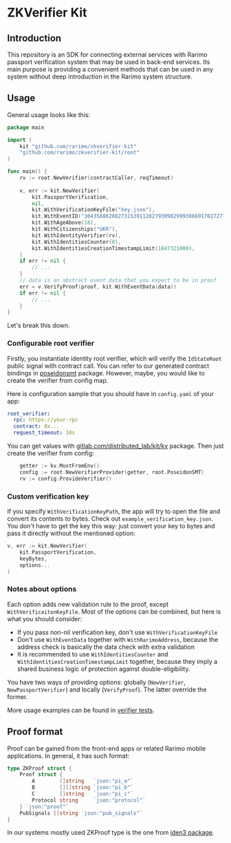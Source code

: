# ZKVerifier Kit

## Introduction

This repository is an SDK for connecting external services with Rarimo passport
verification system that may be used in back-end services. Its main purpose is 
providing a convenient methods that can be used in any system without deep
introduction in the Rarimo system structure.

## Usage

General usage looks like this:

```go
package main

import (
	kit "github.com/rarimo/zkverifier-kit"
	"github.com/rarimo/zkverifier-kit/root"
)

func main() {
	rv := root.NewVerifier(contractCaller, reqTimeout)
	
	v, err := kit.NewVerifier(
		kit.PassportVerification,
		nil,
		kit.WithVerificationKeyFile("key.json"),
		kit.WithEventID("304358862882731539112827930982999386691702727710421481944329166126417129570"),
		kit.WithAgeAbove(18),
		kit.WithCitizenships("UKR"),
		kit.WithIdentityVerifier(rv),
		kit.WithIdentitiesCounter(0),
		kit.WithIdentitiesCreationTimestampLimit(1847321000),
	)
	if err != nil {
		// ...
	}
	// data is an abstract event data that you expect to be in proof
	err = v.VerifyProof(proof, kit.WithEventData(data))
	if err != nil {
		// ...
	}
}
```

Let's break this down.

### Configurable root verifier

Firstly, you instantiate identity root verifier, which will verify the
`IdStateRoot` public signal with contract call. You can refer to our
generated contract bindings in [poseidonsmt](internal/poseidonsmt) package.
However, maybe, you would like to create the verifier from config map.

Here is configuration sample that you should have in `config.yaml` of your app:
```yaml
root_verifier:
  rpc: https://your-rpc
  contract: 0x...
  request_timeout: 10s
```

You can get values with [gitlab.com/distributed_lab/kit/kv](https://gitlab.com/distributed_lab/kit/-/tree/master/kv?ref_type=heads) package.
Then just create the verifier from config:
```go
    getter := kv.MustFromEnv()
    config := root.NewVerifierProvider(getter, root.PoseidonSMT)
	rv := config.ProvideVerifier()
```

### Custom verification key

If you specify `WithVerificationKeyPath`, the app will try to open the file and
convert its contents to bytes. Check out `example_verification_key.json`. You
don't have to get the key this way: just convert your key to bytes and pass it
directly without the mentioned option:
```go
v, err := kit.NewVerifier(
	kit.PassportVerification,
	keyBytes,
	options...
)
```

### Notes about options

Each option adds new validation rule to the proof, except `WithVerificaitonKeyFile`. Most of the options can be combined, but here is what you should consider:
- If you pass non-nil verification key, don't use `WithVerificationKeyFile`
- Don't use `WithEventData` together with `WithRarimoAddress`, because the address check is basically the data check with extra validation
- It is recommended to use `WithIdentitiesCounter` and `WithIdentitiesCreationTimestampLimit` together, because they imply a shared business logic of protection against double-eligibility.

You have two ways of providing options: globally (`NewVerifier`, `NewPassportVerifier`) and locally (`VerifyProof`). The latter override the former.

More usage examples can be found in [verifier tests](passport_test.go).

## Proof format

Proof can be gained from the front-end apps or related Rarimo mobile applications. In general,
it has such format:

```go
type ZKProof struct {
    Proof struct {
        A        []string   `json:"pi_a"`
        B        [][]string `json:"pi_b"`
        C        []string   `json:"pi_c"`
        Protocol string     `json:"protocol"`
    } `json:"proof"`
    PubSignals []string `json:"pub_signals"`
}
```
In our systems mostly used ZKProof type is the one from [iden3 package](https://github.com/iden3/go-rapidsnark).
